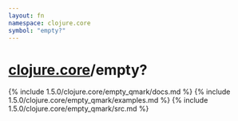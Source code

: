 ```yaml
---
layout: fn
namespace: clojure.core
symbol: "empty?"
---
```


# [clojure.core](../)/empty?

{% include 1.5.0/clojure.core/empty_qmark/docs.md %}
{% include 1.5.0/clojure.core/empty_qmark/examples.md %}
{% include 1.5.0/clojure.core/empty_qmark/src.md %}

